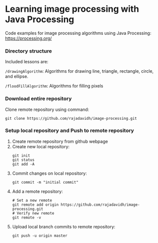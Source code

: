 # Learning image processing with Java Processing
Code examples for image processing algorithms using Java Processing:
https://processing.org/

### Directory structure
Included lessons are:

`/drawingAlgorithm`: Algorithms for drawing line, triangle, rectangle, circle, and ellipse.

`/floodFillAlgorithm`: Algorithms for filling pixels

### Download entire repository
Clone remote repository using command:
```
git clone https://github.com/rajadavidh/image-processing.git
```

### Setup local repository and Push to remote repository
1. Create remote repository from github webpage
1. Create new local repository:
   ```
   git init
   git status
   git add -A
   ```
1. Commit changes on local repository:
   ```
   git commit -m "initial commit"
   ```
1. Add a remote repository:
   ```
   # Set a new remote
   git remote add origin https://github.com/rajadavidh/image-processing.git
   # Verify new remote
   git remote -v
   ```
1. Upload local branch commits to remote repository:
   ```
   git push -u origin master
   ```

